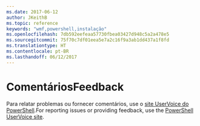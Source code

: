 ```yaml
---
ms.date: 2017-06-12
author: JKeithB
ms.topic: reference
keywords: "wmf,powershell,instalação"
ms.openlocfilehash: 7db592eefeaa57730fbea03427d948c5a2a478e5
ms.sourcegitcommit: 75f70c7df01eea5e7a2c16f9a3ab1dd437a1f8fd
ms.translationtype: HT
ms.contentlocale: pt-BR
ms.lasthandoff: 06/12/2017
---
```

# <a name="feedback"></a><span data-ttu-id="32217-102">Comentários</span><span class="sxs-lookup"><span data-stu-id="32217-102">Feedback</span></span>
<span data-ttu-id="32217-103">Para relatar problemas ou fornecer comentários, use o [site UserVoice do PowerShell](http://windowsserver.uservoice.com/forums/301869-powershell).</span><span class="sxs-lookup"><span data-stu-id="32217-103">For reporting issues or providing feedback, use the [PowerShell UserVoice site](http://windowsserver.uservoice.com/forums/301869-powershell).</span></span>


